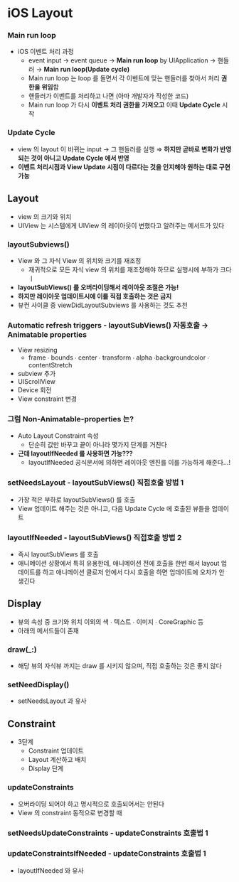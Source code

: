 # iOS Layout

### Main run loop

- iOS 이벤트 처리 과정
    - event input → event queue → **Main run loop** by UIApplication → 핸들러 
    → **Main run loop(Update cycle)**
    - Main run loop 는 loop 를 돌면서 각 이벤트에 맞는 핸들러를 찾아서 처리 **권한을 위임**함
    - 핸들러가 이벤트를 처리하고 나면 (아마 개발자가 작성한 코드)
    - Main run loop 가 다시 **이벤트 처리 권한을 가져오고** 이때 **Update Cycle** 시작

### Update Cycle

- view 의 layout 이 바뀌는 input → 그 핸들러를 실행 ⇒ **하지만 곧바로 변화가 반영되는 것이 아니고 Update Cycle 에서 반영**
- **이벤트 처리시점과 View Update 시점이 다르다는 것을 인지해야 원하는 대로 구현 가능**

## Layout

- view 의 크기와 위치
- UIView 는 시스템에게 UIView 의 레이아웃이 변했다고 알려주는 메서드가 있다

### **layoutSubviews()**

- View 와 그 자식 View 의 위치와 크기를 재조정
    - 재귀적으로 모든 자식 view 의 위치를 재조정해야 하므로 실행시에 부하가 크다ㅣ
- **layoutSubViews() 를 오버라이딩해서 레이아웃 조절은 가능!**
- **하지만 레이아웃 업데이트시에 이를 직접 호출하는 것은 금지**
- 뷰컨 사이클 중 viewDidLayoutSubviews 를 사용하는 것도 추천

### **Automatic refresh triggers - layoutSubViews() 자동호출 → Animatable properties**

- View resizing
    - frame ∙ bounds ∙ center ∙ transform ∙ alpha ∙backgroundcolor ∙ contentStretch
- subview 추가
- UIScrollView
- Device 회전
- View constraint 변경

### 그럼 Non-Animatable-properties 는?

- Auto Layout Constraint 속성
    - 단순히 값만 바꾸고 끝이 아니라 몇가지 단계를 거친다
- **근데 layoutIfNeeded 를 사용하면 가능???**
    - layoutIfNeeded 공식문서에 의하면 레이아웃 엔진를 이를 가능하게 해준다…!

### setNeedsLayout - layoutSubViews() 직접호출 방법 1

- 가장 적은 부하로 layoutSubViews() 를 호출
- View 업데이트 해주는 것은 아니고, 다음 Update Cycle 에 호출된 뷰들을 업데이트

### **layoutIfNeeded -** layoutSubViews() 직접호출 방법 2

- 즉시 layoutSubViews 를 호출
- 애니메이션 상황에서 특히 유용한데, 애니메이션 전에 호출을 한번 해서 layout 업데이트를 하고 애니메이션 클로저 안에서 다시 호출을 하면 업데이트에 오차가 안 생긴다

## Display

- 뷰의 속성 중 크기와 위치 이외의 색 ∙ 텍스트 ∙ 이미지 ∙ CoreGraphic 등
- 아래의 메서드들이 존재

### **draw(_:)**

- 해당 뷰의 자식뷰 까지는 draw 를 시키지 않으며, 직접 호출하는 것은 좋지 않다

### setNeedDisplay()

- setNeedsLayout 과 유사

## Constraint

- 3단계
    - Constraint 업데이트
    - Layout 계산하고 배치
    - Display 단계

### **updateConstraints**

- 오버라이딩 되어야 하고 명시적으로 호출되어서는 안된다
- View 의 constraint 동적으로 변경할 때

### **setNeedsUpdateConstraints - updateConstraints 호출법 1**

### **updateConstraintsIfNeeded - updateConstraints 호출법 1**

- layoutIfNeeded 와 유사
